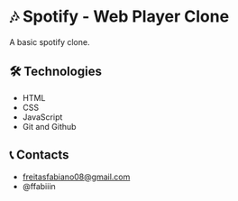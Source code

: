 # 🎶 Spotify - Web Player Clone

A basic spotify clone.

## 🛠️ Technologies
- HTML
- CSS
- JavaScript
- Git and Github

## 📞 Contacts
- freitasfabiano08@gmail.com
- @ffabiiin
